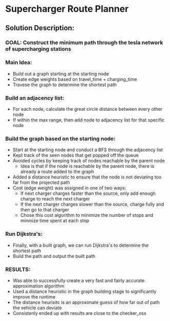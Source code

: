 # Supercharger Route Planner
## Solution Description:
### GOAL: Construct the minimum path through the tesla network of supercharging stations
### Main Idea:
- Build out a graph starting at the starting node
- Create edge weights based on travel_time + charging_time
- Travese the graph to determine the shortest path
### Build an adjacency list:
- For each node, calculate the great circle distance between every other node
- If within the max range, then add node to adjacency list for that specific node
### Build the graph based on the starting node:
- Start at the starting node and conduct a BFS through the adjacency list
- Kept track of the seen nodes that get popped off the queue
- Avoided cycles by keeping track of nodes reachable by the parent node
    - Idea is that if the node is reachable by the parent node, there is already a route added to the graph
- Added a distance heuristic to ensure that the node is not deviating too far from the projected path
- Cost (edge weight) was assigned in one of two ways:
    - If next charger charges faster than the source, only add enough charge to reach the next charger
    - If the next charger charges slower than the source, charge fully and then go to that charger
    - Chose this cost algorithm to minimize the number of stops and minmize time spent at each stop
### Run Dijkstra's:
- Finally, with a built graph, we can run Dijkstra's to determine the shortest path
- Build the path and output the built path

### RESULTS:
- Was able to successfully create a very fast and fairly accurate approximation algorithm
- Used a distance heuristic in the graph building stage to significantly improve the runtime
- The distance heurisitc is an approximate guess of how far out of path the vehicle can deviate
- Consistenly ended up with results are close to the checker_osx
